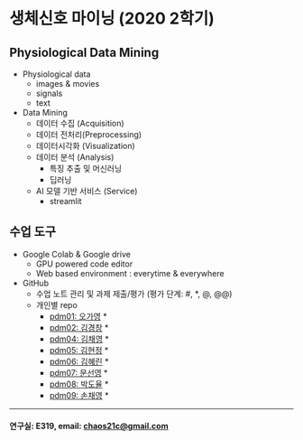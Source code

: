 # 생체신호 마이닝 (2020 2학기)

## Physiological Data Mining
* Physiological data
  - images & movies
  - signals
  - text
* Data Mining
  - 데이터 수집 (Acquisition)
  - 데이터 전처리(Preprocessing)
  - 데이터시각화 (Visualization)
  - 데이터 분석 (Analysis)
    * 특징 추출 및 머신러닝
    * 딥러닝
  - AI 모델 기반 서비스 (Service)
    * streamlit
    
## 수업 도구
* Google Colab & Google drive
  - GPU powered code editor
  - Web based environment : everytime & everywhere
* GitHub
  - 수업 노트 관리 및 과제 제출/평가 (평가 단계: #, *, @, @@)
  - 개인별 repo  
    * [pdm01: 오가영](https://github.com/o-going/pdm01) *
    * [pdm02: 김경창](https://github.com/rldckd0103/pdm02) *
    * [pdm04: 김채영](https://github.com/kimchaeyoung-student/pdm04) *
    * [pdm05: 김현정](https://github.com/dasdasqs2/pdm05) *
    * [pdm06: 김혜린](https://github.com/Kim-Hyerin/pdm06) *
    * [pdm07: 문선영](https://github.com/anstjsdud/pdm07) *
    * [pdm08: 박도율](https://github.com/DoyulPark/pdm08) *
    * [pdm09: 손채영](https://github.com/chaeyeongSon/pdm09) *
 ---
 #### 연구실: E319, email: chaos21c@gmail.com
 
